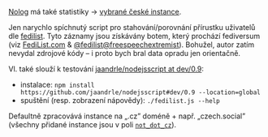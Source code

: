 [Nolog](nolog.cz) má také statistiky → [vybrané české instance](https://grafana.nolog.cz/public-dashboards/211b01cf316b4e1fbcb17ca0f24cd0b8?orgId=0).

Jen narychlo spíchnutý script pro stahování/porovnání přírustku uživatelů dle [fedilist](http://demo.fedilist.com/instance?q=&ip=&software=mastodon&registrations=&onion=).
Tyto záznamy jsou získávány botem, který prochází fediversum (viz [FediList.com](https://fedilist.com/) & [@fedilist@freespeechextremist](https://freespeechextremist.com/users/fedilist)).
Bohužel, autor zatím nevydal zdrojové kódy – i proto bych bral data opradu jen orientačně.

Vl. také slouží k testování [jaandrle/nodejsscript at dev/0.9](https://github.com/jaandrle/nodejsscript/tree/dev/0.9):
- instalace: `npm install https://github.com/jaandrle/nodejsscript#dev/0.9 --location=global`
- spuštění (resp. zobrazení nápovědy): `./fedilist.js --help`

Defaultně zpracovává instance na „.cz” doméně + např. „czech.social” (všechny přidané instance jsou v poli [`not_dot_cz`](./fedilist.js#L3)).
